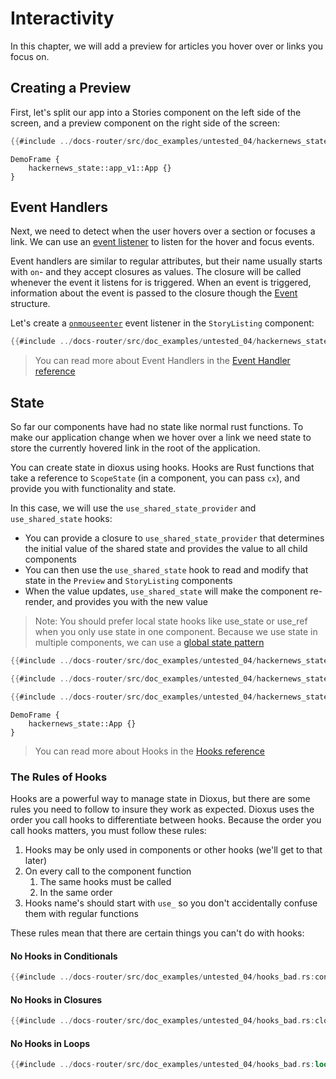 # Interactivity

In this chapter, we will add a preview for articles you hover over or links you focus on.

## Creating a Preview

First, let's split our app into a Stories component on the left side of the screen, and a preview component on the right side of the screen:

```rust
{{#include ../docs-router/src/doc_examples/untested_04/hackernews_state.rs:app_v1}}
```

```inject-dioxus
DemoFrame {
    hackernews_state::app_v1::App {}
}
```

## Event Handlers

Next, we need to detect when the user hovers over a section or focuses a link. We can use an [event listener](../reference/event_handlers.md) to listen for the hover and focus events.

Event handlers are similar to regular attributes, but their name usually starts with `on`- and they accept closures as values. The closure will be called whenever the event it listens for is triggered. When an event is triggered, information about the event is passed to the closure though the [Event](https://docs.rs/dioxus/latest/dioxus/prelude/struct.Event.html) structure.

Let's create a [`onmouseenter`](https://docs.rs/dioxus/latest/dioxus/events/fn.onmouseenter.html) event listener in the `StoryListing` component:

```rust
{{#include ../docs-router/src/doc_examples/untested_04/hackernews_state.rs:story_listing_listener}}
```

> You can read more about Event Handlers in the [Event Handler reference](../reference/event_handlers.md)

## State

So far our components have had no state like normal rust functions. To make our application change when we hover over a link we need state to store the currently hovered link in the root of the application.

You can create state in dioxus using hooks. Hooks are Rust functions that take a reference to `ScopeState` (in a component, you can pass `cx`), and provide you with functionality and state.

In this case, we will use the `use_shared_state_provider` and `use_shared_state` hooks:

- You can provide a closure to `use_shared_state_provider` that determines the initial value of the shared state and provides the value to all child components
- You can then use the `use_shared_state` hook to read and modify that state in the `Preview` and `StoryListing` components
- When the value updates, `use_shared_state` will make the component re-render, and provides you with the new value

> Note: You should prefer local state hooks like use_state or use_ref when you only use state in one component. Because we use state in multiple components, we can use a [global state pattern](../reference/context.md)

```rust
{{#include ../docs-router/src/doc_examples/untested_04/hackernews_state.rs:shared_state_app}}
```

```rust
{{#include ../docs-router/src/doc_examples/untested_04/hackernews_state.rs:shared_state_stories}}
```

```rust
{{#include ../docs-router/src/doc_examples/untested_04/hackernews_state.rs:shared_state_preview}}
```

```inject-dioxus
DemoFrame {
    hackernews_state::App {}
}
```

> You can read more about Hooks in the [Hooks reference](../reference/hooks.md)

### The Rules of Hooks

Hooks are a powerful way to manage state in Dioxus, but there are some rules you need to follow to insure they work as expected. Dioxus uses the order you call hooks to differentiate between hooks. Because the order you call hooks matters, you must follow these rules:

1. Hooks may be only used in components or other hooks (we'll get to that later)
2. On every call to the component function
   1. The same hooks must be called
   2. In the same order
3. Hooks name's should start with `use_` so you don't accidentally confuse them with regular functions

These rules mean that there are certain things you can't do with hooks:

#### No Hooks in Conditionals
```rust
{{#include ../docs-router/src/doc_examples/untested_04/hooks_bad.rs:conditional}}
```

#### No Hooks in Closures
```rust
{{#include ../docs-router/src/doc_examples/untested_04/hooks_bad.rs:closure}}
```

#### No Hooks in Loops
```rust
{{#include ../docs-router/src/doc_examples/untested_04/hooks_bad.rs:loop}}
```

